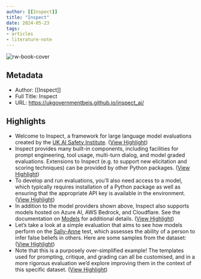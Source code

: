 ```yaml
---
author: [[Inspect]]
title: "Inspect"
date: 2024-05-23
tags: 
- articles
- literature-note
---
```

![rw-book-cover](https://UKGovernmentBEIS.github.io/inspect_ai/images/inspect.png)

## Metadata
- Author: [[Inspect]]
- Full Title: Inspect
- URL: https://ukgovernmentbeis.github.io/inspect_ai/

## Highlights
- Welcome to Inspect, a framework for large language model evaluations created by the [UK AI Safety Institute](https://www.gov.uk/government/organisations/ai-safety-institute). ([View Highlight](https://read.readwise.io/read/01hyhgqpxkw9x2s0m629y74ry5))
- Inspect provides many built-in components, including facilities for prompt engineering, tool usage, multi-turn dialog, and model graded evaluations. Extensions to Inspect (e.g. to support new elicitation and scoring techniques) can be provided by other Python packages. ([View Highlight](https://read.readwise.io/read/01hyhgqsf90nzcdz81qt7j1gtp))
- To develop and run evaluations, you’ll also need access to a model, which typically requires installation of a Python package as well as ensuring that the appropriate API key is available in the environment. ([View Highlight](https://read.readwise.io/read/01hyhgrfqdh6880aeax3m17eqe))
- In addition to the model providers shown above, Inspect also supports models hosted on Azure AI, AWS Bedrock, and Cloudflare. See the documentation on [Models](https://ukgovernmentbeis.github.io/inspect_ai/models.html) for additional details. ([View Highlight](https://read.readwise.io/read/01hyhgrr0p53g5whhf76z5zvd6))
- Let’s take a look at a simple evaluation that aims to see how models perform on the [Sally-Anne](https://en.wikipedia.org/wiki/Sally%E2%80%93Anne_test) test, which assesses the ability of a person to infer false beliefs in others. Here are some samples from the dataset: ([View Highlight](https://read.readwise.io/read/01hyhgs90devq9d8trcnx1vt0x))
- Note that this is a purposely over-simplified example! The templates used for prompting, critique, and grading can all be customised, and in a more rigorous evaluation we’d explore improving them in the context of this specific dataset. ([View Highlight](https://read.readwise.io/read/01hyhgswkwh4gxznd01by252zc))
